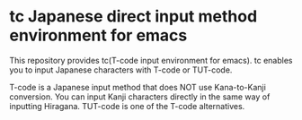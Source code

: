 tc  Japanese direct input method environment for emacs
========================================================

This repository provides tc(T-code input environment for emacs).
tc enables you to input Japanese characters with T-code or TUT-code.

T-code is a Japanese input method that does NOT use Kana-to-Kanji conversion.
You can input Kanji characters directly in the same way of inputting Hiragana.
TUT-code is one of the T-code alternatives.